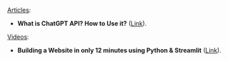 <ins>Articles</ins>:
* **What is ChatGPT API? How to Use it?** ([Link](https://www.awesomescreenshot.com/blog/knowledge/chat-gpt-api)).

<ins>Videos</ins>:
* **Building a Website in only 12 minutes using Python & Streamlit** ([Link](https://www.youtube.com/watch?v=VqgUkExPvLY)).

